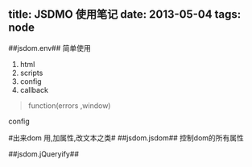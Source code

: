 title: JSDMO 使用笔记
date: 2013-05-04
tags: node
---

##jsdom.env##
简单使用

1. html
2. scripts
3. config
4. callback 
> function(errors ,window)
<!-- more -->

config

#出来dom 用,加属性,改文本之类#
##jsdom.jsdom##
控制dom的所有属性

##jsdom.jQueryify##